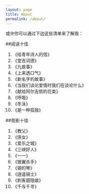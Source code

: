 ```yaml
---
layout: page
title: About
permalink: /about/
---
```



或许你可以通过下边这些清单来了解我：

##阅读十佳
1. 《给青年诗人的信》
2. 《堂吉诃德》
3. 《九故事》
4. 《上来透口气》
5. 《新名字的故事》
6. 《当我们谈论爱情时我们在谈论什么》
7. 《献给阿尔吉侬的花束》
8. 《呼吸》
9. 《冬泳》
10. 《是一种孤独》

##观影十佳
1. 《教父》
2. 《侠女》
3. 《爱乐之城》
4. 《三峡好人》
5. 《一一》
6. 《银翼杀手》
7. 《钢的琴》
8. 《逍遥骑士》
9. 《刺客聂隐娘》
10. 《千与千寻》